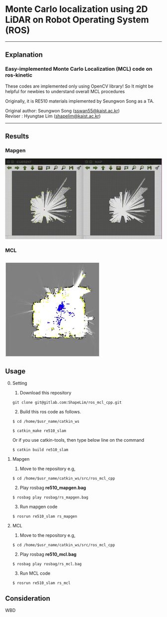 # Monte Carlo localization using 2D LiDAR on Robot Operating System (ROS)

---

## Explanation

### Easy-implemented Monte Carlo Localization (MCL) code on ros-kinetic

These codes are implemented only using OpenCV library! So It might be helpful for newbies to understand overall MCL procedures

Originally, it is RE510 materials implemented by Seungwon Song as a TA.

Original author: Seungwon Song (sswan55@kaist.ac.kr) <br>
Reviser : Hyungtae Lim (shapelim@kaist.ac.kr)  

---

## Results

### Mapgen

![mapgen](./results/gif/map_gen.gif)

### MCL

![mcl](./results/gif/mcl.gif)
---
## Usage
0. Setting
    1. Download this repository 
    <pre><code>git clone git@gitlab.com:ShapeLim/ros_mcl_cpp.git</code></pre>
    2. Build this ros code as follows.
    <pre><code>$ cd /home/$usr_name/catkin_ws</code></pre>
    <pre><code>$ catkin_make re510_slam</code></pre>

    Or if you use catkin-tools, then type below line on the command
    <pre><code>$ catkin build re510_slam</code></pre>

1. Mapgen

    1. Move to the repository e.g,
  
    <pre><code>$ cd /home/$usr_name/catkin_ws/src/ros_mcl_cpp</code></pre>

    2. Play rosbag **re510_mapgen.bag**

    <pre><code>$ rosbag play rosbag/rs_mapgen.bag</code></pre>

    3. Run mapgen code

    <pre><code>$ rosrun re510_slam rs_mapgen</code></pre>

2. MCL

    1. Move to the repository e.g,
  
    <pre><code>$ cd /home/$usr_name/catkin_ws/src/ros_mcl_cpp</code></pre>

    2. Play rosbag **re510_mcl.bag**

    <pre><code>$ rosbag play rosbag/rs_mcl.bag</code></pre>

    3. Run MCL code

    <pre><code>$ rosrun re510_slam rs_mcl</code></pre>


## Consideration

WBD
